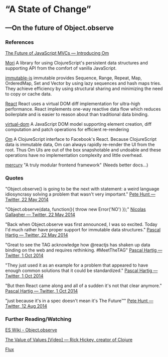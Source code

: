 # &ldquo;A State of Change&rdquo;
## &mdash;On the future of Object.observe

### References

[The Future of JavaScript MVCs &mdash; Introducing Om](http://swannodette.github.io/2013/12/17/the-future-of-javascript-mvcs)

[Mori](swannodette.github.io/mori/)
A library for using ClojureScript's persistent data structures and supporting API from the comfort of vanilla JavaScript.

[immutable-js](https://github.com/facebook/immutable-js)
immutable provides Sequence, Range, Repeat, Map, OrderedMap, Set and Vector by using lazy sequences and hash maps tries. They achieve efficiency by using structural sharing and minimizing the need to copy or cache data.

[React](http://facebook.github.io/react/)
React uses a virtual DOM diff implementation for ultra-high performance. React implements one-way reactive data flow which reduces boilerplate and is easier to reason about than traditional data binding.

[virtual-dom](https://github.com/Matt-Esch/virtual-dom)
A JavaScript DOM model supporting element creation, diff computation and patch operations for efficient re-rendering

[Om](https://github.com/swannodette/om)
A ClojureScript interface to Facebook's React. Because ClojureScript data is immutable data, Om can always rapidly re-render the UI from the root. Thus Om UIs are out of the box snapshotable and undoable and these operations have no implementation complexity and little overhead.

[mercury](https://github.com/Raynos/mercury)
"A truly modular frontend framework" (Needs better docs...)

### Quotes

"Object.observe() is going to be the next with statement: a weird language idiosyncrasy solving a problem that wasn't very important."
[Pete Hunt &mdash; Twitter, 22 May 2014](https://twitter.com/floydophone/status/469214241732714497)

"Object.observe(data, function(){ throw new Error('NO') });"
[Nicolas Gallagher &mdash; Twitter, 22 May 2014](https://twitter.com/necolas/status/469257290084646912)

"Back when Object.observe was first announced, I was so excited. Today I'd much rather have proper support for immutable data structures."
[Pascal Hartig &mdash; Twitter, 22 May 2014](https://twitter.com/passy/status/469127322072014849)

"Great to see the TAG acknowledge how @reactjs has shaken up data binding on the web and requires rethinking. #MeetTheTAG"
[Pascal Hartig &mdash; Twitter, 1 Oct 2014](https://twitter.com/passy/status/517019680226410498)

"They just used it as an example for a problem that appeared to have enough common solutions that it could be standardized."
[Pascal Hartig &mdash; Twitter, 1 Oct 2014](https://twitter.com/passy/status/517025422941626369)

"But then React came along and all of a sudden it's not that clear anymore."
[Pascal Hartig &mdash; Twitter, 1 Oct 2014](https://twitter.com/passy/status/517025555901075456)

"just because it's in a spec doesn't mean it's The Future™"
[Pete Hunt &mdash; Twitter, 12 Aug 2014](https://twitter.com/floydophone/status/499082460555005952)

### Further Reading/Watching

[ES Wiki - Object.observe](http://wiki.ecmascript.org/doku.php?id=harmony:observe)

[The Value of Values [Video] &mdash; Rick Hickey, creator of Clojure](https://www.youtube.com/watch?v=-6BsiVyC1kM)

[Flux](facebook.github.io/flux/docs/overview.html)
